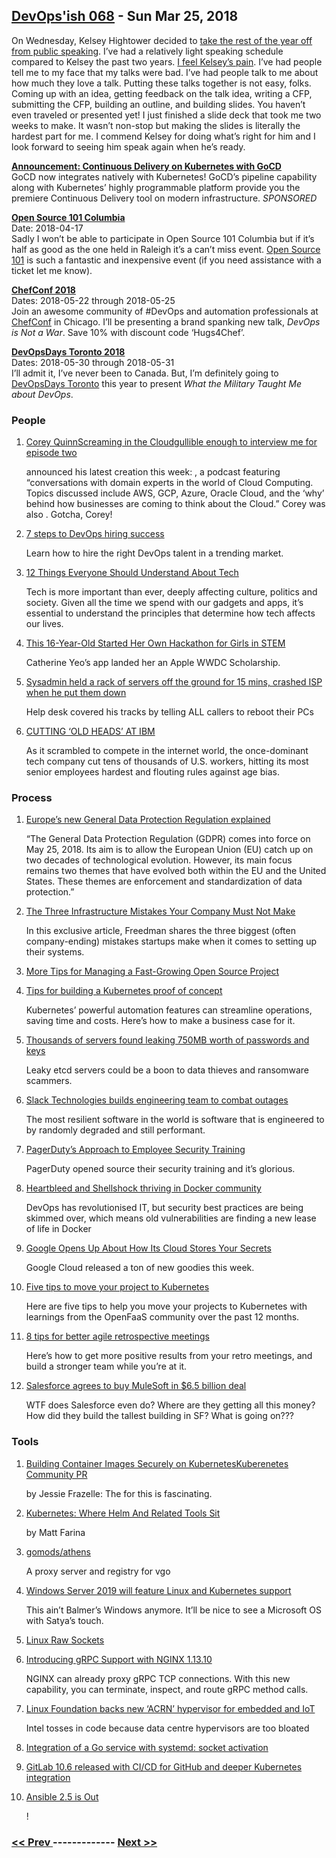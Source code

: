 ## [DevOps'ish 068](https://devopsish.com/068) - Sun Mar 25, 2018

On Wednesday, Kelsey Hightower decided to <a href="https://twitter.com/kelseyhightower/status/976528030440083456">take the rest of the year off from public speaking</a>. I’ve had a relatively light speaking schedule compared to Kelsey the past two years. <a href="https://twitter.com/ChrisShort/status/976571348368674817">I feel Kelsey’s pain</a>. I’ve had people tell me to my face that my talks were bad. I’ve had people talk to me about how much they love a talk. Putting these talks together is not easy, folks. Coming up with an idea, getting feedback on the talk idea, writing a CFP, submitting the CFP, building an outline, and building slides. You haven’t even traveled or presented yet! I just finished a slide deck that took me two weeks to make. It wasn’t non-stop but making the slides is literally the hardest part for me. I commend Kelsey for doing what’s right for him and I look forward to seeing him speak again when he’s ready.

<a href="https://www.gocd.org/2018/03/21/continuous-delivery-gocd-kubernetes/"><strong>Announcement: Continuous Delivery on Kubernetes with GoCD</strong></a><br/>GoCD now integrates natively with Kubernetes! GoCD’s pipeline capability along with Kubernetes’ highly programmable platform provide you the premiere Continuous Delivery tool on modern infrastructure. <em>SPONSORED</em>

<a href="http://opensource101.com/columbia/"><strong>Open Source 101 Columbia</strong></a><br/>Date: 2018-04-17<br/>Sadly I won’t be able to participate in Open Source 101 Columbia but if it’s half as good as the one held in Raleigh it’s a can’t miss event. <a href="http://opensource101.com/columbia/">Open Source 101</a> is such a fantastic and inexpensive event (if you need assistance with a ticket let me know).

<a href="https://chefconf.chef.io/"><strong>ChefConf 2018</strong></a><br/>Dates: 2018-05-22 through 2018-05-25<br/>Join an awesome community of #DevOps and automation professionals at <a href="https://chefconf.chef.io/">ChefConf</a> in Chicago. I’ll be presenting a brand spanking new talk, <em>DevOps is Not a War</em>. Save 10% with discount code ‘Hugs4Chef’.

<a href="https://www.devopsdays.org/events/2018-toronto/welcome/"><strong>DevOpsDays Toronto 2018</strong></a><br/>Dates: 2018-05-30 through 2018-05-31<br/>I’ll admit it, I’ve never been to Canada. But, I’m definitely going to <a href="https://www.devopsdays.org/events/2018-toronto/welcome/">DevOpsDays Toronto</a> this year to present <em>What the Military Taught Me about DevOps</em>.

### People

1. [Corey QuinnScreaming in the Cloudgullible enough to interview me for episode two](https://www.quinnadvisory.com/)

    announced his latest creation this week: , a podcast featuring “conversations with domain experts in the world of Cloud Computing. Topics discussed include AWS, GCP, Azure, Oracle Cloud, and the ‘why’ behind how businesses are coming to think about the Cloud.” Corey was also . Gotcha, Corey!
1. [7 steps to DevOps hiring success](https://opensource.com/article/18/3/7-steps-devops-hiring-success)

     Learn how to hire the right DevOps talent in a trending market.
1. [12 Things Everyone Should Understand About Tech](https://medium.com/humane-tech/12-things-everyone-should-understand-about-tech-d158f5a26411)

     Tech is more important than ever, deeply affecting culture, politics and society. Given all the time we spend with our gadgets and apps, it’s essential to understand the principles that determine how tech affects our lives.
1. [This 16-Year-Old Started Her Own Hackathon for Girls in STEM](https://www.teenvogue.com/story/catherine-yeo-pixelhacks-hackathon-interview)

     Catherine Yeo’s app landed her an Apple WWDC Scholarship.
1. [Sysadmin held a rack of servers off the ground for 15 mins, crashed ISP when he put them down](https://www.theregister.co.uk/2018/03/19/who_me/)

     Help desk covered his tracks by telling ALL callers to reboot their PCs
1. [CUTTING ‘OLD HEADS’ AT IBM](https://features.propublica.org/ibm/ibm-age-discrimination-american-workers/)

     As it scrambled to compete in the internet world, the once-dominant tech company cut tens of thousands of U.S. workers, hitting its most senior employees hardest and flouting rules against age bias.
### Process

1. [Europe’s new General Data Protection Regulation explained](https://www.wikitribune.com/story/2018/03/21/technology/the-general-data-protection-regulation-explained/50774/)

     “The General Data Protection Regulation (GDPR) comes into force on May 25, 2018. Its aim is to allow the European Union (EU) catch up on two decades of technological evolution. However, its main focus remains two themes that have evolved both within the EU and the United States. These themes are enforcement and standardization of data protection.”
1. [The Three Infrastructure Mistakes Your Company Must Not Make](http://firstround.com/review/the-three-infrastructure-mistakes-your-company-must-not-make/)

     In this exclusive article, Freedman shares the three biggest (often company-ending) mistakes startups make when it comes to setting up their systems.
1. [More Tips for Managing a Fast-Growing Open Source Project](https://www.linuxfoundation.org/blog/more-tips-for-managing-a-fast-growing-open-source-project/)

    
1. [Tips for building a Kubernetes proof of concept](https://opensource.com/article/18/3/building-kubernetes-proof-concept)

     Kubernetes’ powerful automation features can streamline operations, saving time and costs. Here’s how to make a business case for it.
1. [Thousands of servers found leaking 750MB worth of passwords and keys](https://arstechnica.com/information-technology/2018/03/thousands-of-servers-found-leaking-750-mb-worth-of-passwords-and-keys/)

     Leaky etcd servers could be a boon to data thieves and ransomware scammers.
1. [Slack Technologies builds engineering team to combat outages](https://www.reuters.com/article/us-slack-outages/slack-technologies-builds-engineering-team-to-combat-outages-idUSKBN1GX31L)

     The most resilient software in the world is software that is engineered to by randomly degraded and still performant.
1. [PagerDuty’s Approach to Employee Security Training](https://www.pagerduty.com/blog/security-training-at-pagerduty/)

     PagerDuty opened source their security training and it’s glorious.
1. [Heartbleed and Shellshock thriving in Docker community](http://www.computerweekly.com/news/252437100/Heartbleed-and-WannaCry-thriving-in-Docker-community)

     DevOps has revolutionised IT, but security best practices are being skimmed over, which means old vulnerabilities are finding a new lease of life in Docker
1. [Google Opens Up About How Its Cloud Stores Your Secrets](https://gizmodo.com/google-opens-up-about-how-its-cloud-stores-your-secrets-1823934803)

     Google Cloud released a ton of new goodies this week.
1. [Five tips to move your project to Kubernetes](https://blog.alexellis.io/move-your-project-to-kubernetes/)

     Here are five tips to help you move your projects to Kubernetes with learnings from the OpenFaaS community over the past 12 months.
1. [8 tips for better agile retrospective meetings](https://opensource.com/article/18/3/tips-better-agile-retrospective-meetings)

     Here’s how to get more positive results from your retro meetings, and build a stronger team while you’re at it.
1. [Salesforce agrees to buy MuleSoft in $6.5 billion deal](https://www.cnbc.com/2018/03/20/salesforce-agrees-to-buy-mulesoft-in-6-point-5-billion-deal.html)

     WTF does Salesforce even do? Where are they getting all this money? How did they build the tallest building in SF? What is going on???
### Tools

1. [Building Container Images Securely on KubernetesKuberenetes Community PR](https://blog.jessfraz.com/post/building-container-images-securely-on-kubernetes/)

    by Jessie Frazelle: The  for this is fascinating.
1. [Kubernetes: Where Helm And Related Tools Sit](https://codeengineered.com/blog/2018/kubernetes-helm-related-tools/)

    by Matt Farina
1. [gomods/athens](https://github.com/gomods/athens)

     A proxy server and registry for vgo
1. [Windows Server 2019 will feature Linux and Kubernetes support](https://venturebeat.com/2018/03/20/windows-server-2019-will-feature-linux-and-kubernetes-support/)

     This ain’t Balmer’s Windows anymore. It’ll be nice to see a Microsoft OS with Satya’s touch.
1. [Linux Raw Sockets](https://www.schoenitzer.de/blog/2018/Linux%20Raw%20Sockets.html)

    
1. [Introducing gRPC Support with NGINX 1.13.10](https://www.nginx.com/blog/nginx-1-13-10-grpc/)

     NGINX can already proxy gRPC TCP connections. With this new capability, you can terminate, inspect, and route gRPC method calls.
1. [Linux Foundation backs new ‘ACRN’ hypervisor for embedded and IoT](https://www.theregister.co.uk/2018/03/19/linux_foundation_acrn_hypervisor_project/)

     Intel tosses in code because data centre hypervisors are too bloated
1. [Integration of a Go service with systemd: socket activation](https://vincent.bernat.im/en/blog/2018-systemd-golang-socket-activation)

    
1. [GitLab 10.6 released with CI/CD for GitHub and deeper Kubernetes integration](https://about.gitlab.com/2018/03/22/gitlab-10-6-released/)

    
1. [Ansible 2.5 is Out](https://www.ansible.com/blog/ansible-2.5-traveling-space-and-time)

    !

### [ << Prev ](sreweekly-67.md) ------------- [ Next >> ](sreweekly-69.md)